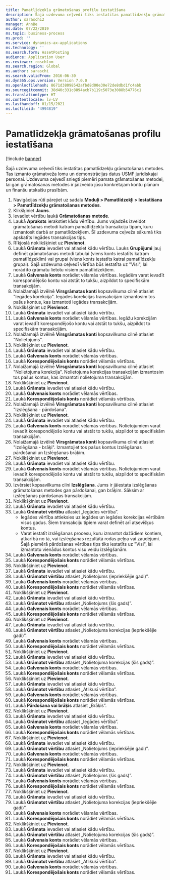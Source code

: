 ```yaml
---
title: Pamatlīdzekļa grāmatošanas profilu iestatīšana
description: Šajā uzdevuma ceļvedī tiks iestatītas pamatlīdzekļu grāmatošanas metodes.
author: saraschi2
manager: AnnBe
ms.date: 07/22/2019
ms.topic: business-process
ms.prod: ''
ms.service: dynamics-ax-applications
ms.technology: ''
ms.search.form: AssetPosting
audience: Application User
ms.reviewer: roschlom
ms.search.region: Global
ms.author: saraschi
ms.search.validFrom: 2016-06-30
ms.dyn365.ops.version: Version 7.0.0
ms.openlocfilehash: 8671d38098542afbd8d00e30e72de8dbd1fc4abb
ms.sourcegitcommit: 38d40c331c8894acb7b119c5073e3088b54776c1
ms.translationtype: HT
ms.contentlocale: lv-LV
ms.lasthandoff: 01/15/2021
ms.locfileid: "4994819"
---
```

# <a name="set-up-fixed-asset-posting-profiles"></a>Pamatlīdzekļa grāmatošanas profilu iestatīšana

[!include [banner](../../includes/banner.md)]

Šajā uzdevuma ceļvedī tiks iestatītas pamatlīdzekļu grāmatošanas metodes.  Tas izmanto grāmatveža lomu un demonstrācijas datus USMF juridiskajai personai.  Uzdevuma ceļvedī sniegti piemēri pamata grāmatošanas metodei, lai gan grāmatošanas metodes ir jāizveido jūsu konkrētajam kontu plānam un finanšu atskaišu prasībām.

1. Navigācijas rūtī pārejiet uz sadaļu **Moduļi > Pamatlīdzekļi > Iestatīšana > Pamatlīdzekļu grāmatošanas metodes**.
2. Klikšķiniet **Jauns**.
3. Ievadiet vērtību laukā **Grāmatošanas metode**.
4. Laukā **Apraksts** ierakstiet kādu vērtību. Jums vajadzēs izveidot grāmatošanas metodi katram pamatlīdzekļu transakciju tipam, kuru izmantosit darbā ar pamatlīdzekļiem. Šī uzdevuma ceļveža sākumā tiks apskatīts Iegādes transakcijas tips.  
5. Rīkjoslā noklikšķiniet uz **Pievienot**.
6. Laukā **Grāmata** ievadiet vai atlasiet kādu vērtību. Lauks **Grupējumi** ļauj definēt grāmatošanas metodi tabulai (viens konts iestatīts katram pamatlīdzeklim) vai grupai (viens konts iestatīts katrai pamatlīdzekļu grupai). Šajā uzdevuma ceļvedī vērtība būs iestatīta uz "Visi", lai norādīto grāmatu lietotu visiem pamatlīdzekļiem.  
7. Laukā **Galvenais konts** norādiet vēlamās vērtības. Iegādēm varat ievadīt korespondējošo kontu vai atstāt to tukšu, aizpildot to specifiskām transakcijām.    
8. Nolaižamajā izvēlnē **Virsgrāmatas konti** kopsavilkuma cilnē atlasiet "Iegādes korekcija". Iegādes korekcijas transakcijām izmantosim tos pašus kontus, kas izmantoti iegādes transakcijām.  
9. Noklikšķiniet uz **Pievienot**.
10. Laukā **Grāmata** ievadiet vai atlasiet kādu vērtību.
11. Laukā **Galvenais konts** norādiet vēlamās vērtības. Iegāžu korekcijām varat ievadīt korespondējošo kontu vai atstāt to tukšu, aizpildot to specifiskām transakcijām.    
12. Nolaižamajā izvēlnē **Virsgrāmatas konti** kopsavilkuma cilnē atlasiet "Nolietojums".
13. Noklikšķiniet uz **Pievienot**.
14. Laukā **Grāmata** ievadiet vai atlasiet kādu vērtību.
15. Laukā **Galvenais konts** norādiet vēlamās vērtības.
16. Laukā **Korespondējošais konts** norādiet vēlamās vērtības.
17. Nolaižamajā izvēlnē **Virsgrāmatas konti** kopsavilkuma cilnē atlasiet "Nolietojuma korekcija". Nolietojuma korekcijas transakcijām izmantosim tos pašus kontus, kas izmantoti nolietojuma transakcijām.  
18. Noklikšķiniet uz **Pievienot**.
19. Laukā **Grāmata** ievadiet vai atlasiet kādu vērtību.
20. Laukā **Galvenais konts** norādiet vēlamās vērtības.
21. Laukā **Korespondējošais konts** norādiet vēlamās vērtības.
22. Nolaižamajā izvēlnē **Virsgrāmatas konti** kopsavilkuma cilnē atlasiet "Izslēgšana - pārdošana".
23. Noklikšķiniet uz **Pievienot**.
24. Laukā **Grāmata** ievadiet vai atlasiet kādu vērtību.
25. Laukā **Galvenais konts** norādiet vēlamās vērtības. Nolietojumiem varat ievadīt korespondējošo kontu vai atstāt to tukšu, aizpildot to specifiskām transakcijām.  
26. Nolaižamajā izvēlnē **Virsgrāmatas konti** kopsavilkuma cilnē atlasiet "Izslēgšana - brāķi". Izmantojiet tos pašus kontus Izslēgšanas pārdošanai un Izslēgšanas brāķim.  
27. Noklikšķiniet uz **Pievienot**.
28. Laukā **Grāmata** ievadiet vai atlasiet kādu vērtību.
29. Laukā **Galvenais konts** norādiet vēlamās vērtības. Nolietojumiem varat ievadīt korespondējošo kontu vai atstāt to tukšu, aizpildot to specifiskām transakcijām.  
30. Izvērsiet kopsavilkuma cilni **Izslēgšana**. Jums ir jāiestata izslēgšanas grāmatošanas metodes gan pārdošanai, gan brāķim.  Sāksim ar izslēgšanas pārdošanas transakcijām.  
31. Noklikšķiniet uz **Pievienot**.
32. Laukā **Grāmata** ievadiet vai atlasiet kādu vērtību.
33. Laukā **Grāmatot vērtību** atlasiet „Iegādes vērtība”.
    * Iegādes vērtība attieksies uz iegādes un iegādes korekcijas vērtībām visus gadus. Šiem transakciju tipiem varat definēt arī atsevišķus kontus.  
    * Varat iestatīt izslēgšanas procesu, kuru izmantot dažādiem kontiem, atkarībā no tā, vai izslēgšanas rezultātā rodas peļņa vai zaudējumi. Šajā piemērā pārdošanas vērtības tips tiks iestatīts uz "Visi", lai izmantotu vienādus kontus visu veidu izslēgšanām.  
34. Laukā **Galvenais konts** norādiet vēlamās vērtības.
35. Laukā **Korespondējošais konts** norādiet vēlamās vērtības.
36. Noklikšķiniet uz **Pievienot**.
37. Laukā **Grāmata** ievadiet vai atlasiet kādu vērtību.
38. Laukā **Grāmatot vērtību** atlasiet „Nolietojums (iepriekšējie gadi)”.  
38. Laukā **Galvenais konts** norādiet vēlamās vērtības.
39. Laukā **Korespondējošais konts** norādiet vēlamās vērtības.
40. Noklikšķiniet uz **Pievienot**.
41. Laukā **Grāmata** ievadiet vai atlasiet kādu vērtību.
42. Laukā **Grāmatot vērtību** atlasiet „Nolietojums (šis gads)”.
43. Laukā **Galvenais konts** norādiet vēlamās vērtības.
44. Laukā **Korespondējošais konts** norādiet vēlamās vērtības.
45. Noklikšķiniet uz **Pievienot**.
46. Laukā **Grāmata** ievadiet vai atlasiet kādu vērtību.
47. Laukā **Grāmatot vērtību** atlasiet „Nolietojuma korekcijas (iepriekšējie gadi)”.
48. Laukā **Galvenais konts** norādiet vēlamās vērtības.
49. Laukā **Korespondējošais konts** norādiet vēlamās vērtības.
50. Noklikšķiniet uz **Pievienot**.
51. Laukā **Grāmata** ievadiet vai atlasiet kādu vērtību.
52. Laukā **Grāmatot vērtību** atlasiet „Nolietojuma korekcijas (šis gads)”.
53. Laukā **Galvenais konts** norādiet vēlamās vērtības.
54. Laukā **Korespondējošais konts** norādiet vēlamās vērtības.
55. Noklikšķiniet uz **Pievienot**.
56. Laukā **Grāmata** ievadiet vai atlasiet kādu vērtību.
57. Laukā **Grāmatot vērtību** atlasiet „Atlikusī vērtība”.
58. Laukā **Galvenais konts** norādiet vēlamās vērtības.
59. Laukā **Korespondējošais konts** norādiet vēlamās vērtības.
60. Laukā **Pārdošana vai brāķis** atlasiet „Brāķis”.
61. Noklikšķiniet uz **Pievienot**.
62. Laukā **Grāmata** ievadiet vai atlasiet kādu vērtību.
63. Laukā **Grāmatot vērtību** atlasiet „Iegādes vērtība”.
64. Laukā **Galvenais konts** norādiet vēlamās vērtības.
65. Laukā **Korespondējošais konts** norādiet vēlamās vērtības.
66. Noklikšķiniet uz **Pievienot**.
67. Laukā **Grāmata** ievadiet vai atlasiet kādu vērtību.
67. Laukā **Grāmatot vērtību** atlasiet „Nolietojums (iepriekšējie gadi)”.  
68. Laukā **Galvenais konts** norādiet vēlamās vērtības.
69. Laukā **Korespondējošais konts** norādiet vēlamās vērtības.
70. Noklikšķiniet uz **Pievienot**.
71. Laukā **Grāmata** ievadiet vai atlasiet kādu vērtību.
72. Laukā **Grāmatot vērtību** atlasiet „Nolietojums (šis gads)”.
73. Laukā **Galvenais konts** norādiet vēlamās vērtības.
74. Laukā **Korespondējošais konts** norādiet vēlamās vērtības.
75. Noklikšķiniet uz **Pievienot**.
76. Laukā **Grāmata** ievadiet vai atlasiet kādu vērtību.
77. Laukā **Grāmatot vērtību** atlasiet „Nolietojuma korekcijas (iepriekšējie gadi)”.
78. Laukā **Galvenais konts** norādiet vēlamās vērtības.
79. Laukā **Korespondējošais konts** norādiet vēlamās vērtības.
80. Noklikšķiniet uz **Pievienot**.
81. Laukā **Grāmata** ievadiet vai atlasiet kādu vērtību.
82. Laukā **Grāmatot vērtību** atlasiet „Nolietojuma korekcijas (šis gads)”.
83. Laukā **Galvenais konts** norādiet vēlamās vērtības.
84. Laukā **Korespondējošais konts** norādiet vēlamās vērtības.
85. Noklikšķiniet uz **Pievienot**.
86. Laukā **Grāmata** ievadiet vai atlasiet kādu vērtību.
87. Laukā **Grāmatot vērtību** atlasiet „Atlikusī vērtība”.
88. Laukā **Galvenais konts** norādiet vēlamās vērtības.
89. Laukā **Korespondējošais konts** norādiet vēlamās vērtības.

